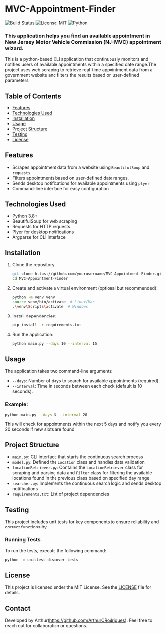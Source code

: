 # MVC-Appointment-Finder
![Build Status](https://github.com/ArthurCRodrigues/MVC-Appointment-Finder/actions/workflows/tests.yml/badge.svg)
![License: MIT](https://img.shields.io/badge/License-MIT-green.svg)
![Python](https://img.shields.io/badge/python-3.12%2B-blue)



### This application helps you find an available appointment in New Jersey Motor Vehicle Commission (NJ-MVC) appointment wizard.
This is a python-based CLI application that continuously monitors and notifies users of available appointments within a specified date range.The project uses web scraping to retrieve real-time appointment data from a government website and filters the results based on user-defined parameters
## Table of Contents
- [Features](#features)
- [Technologies Used](#technologies-used)
- [Installation](#installation)
- [Usage](#usage)
- [Project Structure](#project-structure)
- [Testing](#testing)
- [License](#license)

## Features 
- Scrapes appointment data from a website using `BeautifulSoup` and `requests`.
- Filters appointments based on user-defined date ranges.
- Sends desktop notifications for available appointments using `plyer`
- Command-line interface for easy configuration

## Technologies Used
- Python 3.8+
- BeautifulSoup for web scraping
- Requests for HTTP requests
- Plyer for desktop notifications
- Argparse for CLI interface

## Installation
1. Clone the repository:
    ```bash
    git clone https://github.com/yourusername/MVC-Appointment-Finder.git
    cd MVC-Appointment-Finder
    ```
2. Create and activate a virtual environment (optional but recommended):
    ```bash
    python -m venv venv
    source venv/bin/activate  # Linux/Mac
    .\venv\Scripts\activate  # Windows
    ```
3. Install dependencies:
    ```bash
    pip install -r requirements.txt
    ```

4. Run the application:
    ```bash
    python main.py --days 10 --interval 15
    ```
## Usage
The application takes two command-line arguments:

- `--days`: Number of days to search for available appointments (required).
- `--interval`: Time in seconds between each check (default is 10 seconds).

### Example:
```bash
python main.py --days 5 --interval 20
```
This will check for appointments within the next 5 days and notify you every 20 seconds if new slots are found

## Project Structure
- `main.py`: CLI interface that starts the continuous search process
- `model.py`: Defined the `Location` class and handles data validation
- `locationRetriever.py`: Contains the `LocationRetriever` class for scraping and parsing data and `Filter` class for filtering the available locations found in the previous class based on specified day range
- `searcher.py`: Implements the continuous search logic and sends desktop notifications
- `requirements.txt`: List of project dependencies

## Testing
This project includes unit tests for key components to ensure reliability and correct functionality.

### Running Tests
To run the tests, execute the following command:
```bash
python -m unittest discover tests
```

## License
This project is licensed under the MIT License. See the [LICENSE](LICENSE) file for details.


## Contact
Developed by Arthur(https://github.com/ArthurCRodrigues). Feel free to reach out for collaboration or questions.





